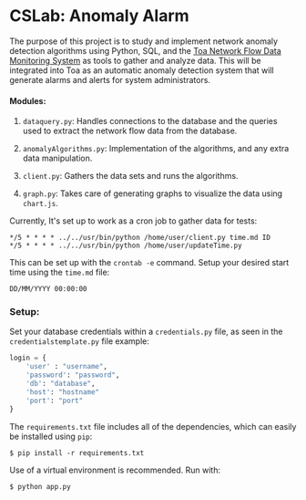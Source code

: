 # CSLab: Anomaly Alarm
The purpose of this project is to study and implement network anomaly detection algorithms using Python, SQL, and the [Toa Network Flow Data Monitoring System](https://github.com/cslab-uprrp/toa) as tools to gather and analyze data. This will be integrated into Toa as an automatic anomaly detection system that will generate alarms and alerts for system administrators.

#### Modules:
1. `dataquery.py`: Handles connections to the database and the queries used to extract the network flow data from the database.

2. `anomalyAlgorithms.py`: Implementation of the algorithms, and any extra data manipulation.

3. `client.py`: Gathers the data sets and runs the algorithms.

4. `graph.py`: Takes care of generating graphs to visualize the data using `chart.js`.

Currently, It's set up to work as a cron job to gather data for tests:
```
*/5 * * * * ../../usr/bin/python /home/user/client.py time.md ID
*/5 * * * * ../../usr/bin/python /home/user/updateTime.py
```
This can be set up with the `crontab -e` command. Setup your desired start time using the `time.md` file:

```
DD/MM/YYYY 00:00:00
```

### Setup:
Set your database credentials within a `credentials.py` file, as seen in the `credentialstemplate.py` file example:

```python
login = {
	'user' : "username",
	'password': "password",
	'db': "database",
	'host': "hostname"
	'port': "port"
}
```

The `requirements.txt` file includes all of the dependencies, which can easily be installed using `pip`:

```
$ pip install -r requirements.txt
```

Use of a virtual environment is recommended. Run with:

```
$ python app.py
```
